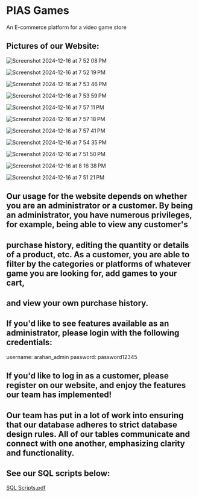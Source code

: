 # PIAS Games

An E-commerce platform for a video game store 

## Pictures of our Website:
![Screenshot 2024-12-16 at 7 52 08 PM](https://github.com/user-attachments/assets/3a87a5b1-e9e0-4dff-b768-a9758b7a5a07)

![Screenshot 2024-12-16 at 7 52 19 PM](https://github.com/user-attachments/assets/2b7bfcc7-7fa3-417a-8eef-d34eec364d56)

![Screenshot 2024-12-16 at 7 53 46 PM](https://github.com/user-attachments/assets/f80852f6-02d2-4b81-9b89-1503f58cea6a)

![Screenshot 2024-12-16 at 7 53 59 PM](https://github.com/user-attachments/assets/ef833a63-ea4e-4a49-9144-7ef2c2bafdb5)

![Screenshot 2024-12-16 at 7 57 11 PM](https://github.com/user-attachments/assets/d3f250e3-1ab3-48a4-8fc1-b9609d19398d)

![Screenshot 2024-12-16 at 7 57 18 PM](https://github.com/user-attachments/assets/73fa1a6c-a55d-4629-8031-e3c7a05eea42)

![Screenshot 2024-12-16 at 7 57 41 PM](https://github.com/user-attachments/assets/5375114c-664d-4f92-a8df-28bca9dbf656)

![Screenshot 2024-12-16 at 7 54 35 PM](https://github.com/user-attachments/assets/99d00787-7982-4fe9-a0ea-ef623463e613)

![Screenshot 2024-12-16 at 7 51 50 PM](https://github.com/user-attachments/assets/e83c60fb-c0ab-4dae-83b0-d2e0b0d31327)

![Screenshot 2024-12-16 at 8 16 38 PM](https://github.com/user-attachments/assets/81830c56-c20c-4111-8ef6-4f96ff5d2556)

![Screenshot 2024-12-16 at 7 51 21 PM](https://github.com/user-attachments/assets/c58bc6ba-25bc-4bb8-8548-5ea4dd2e5c4b)

## Our usage for the website depends on whether you are an administrator or a customer. By being an administrator, you have numerous privileges, for example, being able to view any customer's
## purchase history, editing the quantity or details of a product, etc. As a customer, you are able to filter by the categories or platforms of whatever game you are looking for, add games to your cart,
## and view your own purchase history. 

## If you'd like to see features available as an administrator, please login with the following credentials:
username: arahan_admin
password: password12345

## If you'd like to log in as a customer, please register on our website, and enjoy the features our team has implemented!

## Our team has put in a lot of work into ensuring that our database adheres to strict database design rules. All of our tables communicate and connect with one another, emphasizing clarity and functionality.
## See our SQL scripts below:

[SQL Scripts.pdf](https://github.com/user-attachments/files/18185832/SQL.Scripts.pdf)










